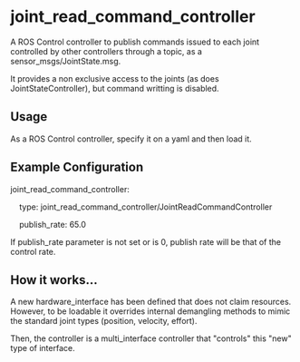 # joint_read_command_controller

A ROS Control controller to publish commands issued to each joint controlled by other controllers through a topic, as a sensor_msgs/JointState.msg.

It provides a non exclusive access to the joints (as does JointStateController), but command writting is disabled.

## Usage

As a ROS Control controller, specify it on a yaml and then load it.

## Example Configuration

joint_read_command_controller:

&nbsp;&nbsp;&nbsp;&nbsp;type: joint_read_command_controller/JointReadCommandController
  
&nbsp;&nbsp;&nbsp;&nbsp;publish_rate: 65.0


If publish_rate parameter is not set or is 0, publish rate will be that of the control rate.

## How it works...

A new hardware_interface has been defined that does not claim resources. However, to be loadable it overrides internal demangling methods to mimic
the standard joint types (position, velocity, effort).

Then, the controller is a multi_interface controller that "controls" this "new" type of interface.
